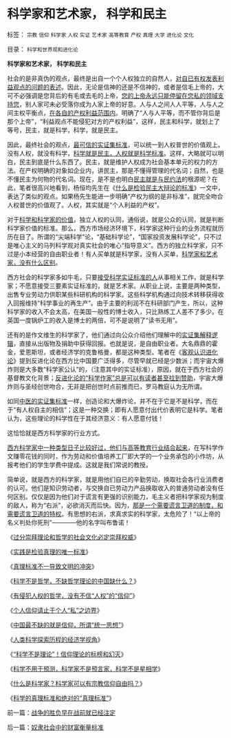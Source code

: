 # 科学家和艺术家，&nbsp;科学和民主

标签： `宗教` `信仰` `科学家` `人权` `实证` `艺术家` `高等教育` `产权` `真理` `大学` `进化论` `文化` 

目录： `科学和世界观和进化论`

**科学家和艺术家， 科学和民主**

社会的是非真伪的观点，最终是出自一个个人权独立的自然人，[对自已有权发表利益观点的问题的表述](../../../2009/3/24/大学无书！每个人都有个人利益观点发言权.md)。因此，无论是信神的还是不信神的，或者是信毛上帝的，大可不必强调是您背后的有毛或去毛的上帝，[您的上帝永远只能停留在您私的领域支持您](../../../2009/11/27/个人信仰请止于个人“私”之边界.md)，别人家可未必受落你成为人家上帝的好意。人与人之间人人平等，人与人之间主权平衡点，[在各自的产权利益范围内](../../../2009/11/1/产权和财产权，使用权和所有权，不能分离.md)。明确了“人与人平等，而不管你背后是那个上帝”，“利益观点不能侵犯对方的产权利益”，这样，民主和科学，就划上了等号，民主，就是科学，科学，就是民主。

因此，最终社会的观点，[最可信的实证集标准](../../../2009/12/4/科学的真理标准和绝对的“真理标准”.md)，可以统一到人权普世的价值观上。没有人权，就没有科学，[科学就是民主，人权就是科学标准](http://blog.sina.com.cn/s/blog_5563a64d0100c3aq.html)。这样，大略就可以明白，民主到底是什么东西了。民主，就是维护人权成为社会基本单元的权力的方法。在产权明确的对象如企业内，讲民主，那是不懂得管理的代名词；自然，也是不懂民主为何物的代名词。现在，是不是也明白[民主就是与民约法](../../../2007/9/30/民主就是与民约法；法律并不是道德的上层建筑.md)的根源呢？在此，笔者很高兴地看到，杨恒均先生在《[什么是检验民主大辩论的标准](http://blog.sina.com.cn/s/blog_48c00fbb0100gvab.html)》一文中，表达了类似的观点。如果杨先生能进一步明确“产权为纲的是非标准”，就完全吻合人权普世的价值观了。人权，其实就是“个人利益的产权”。

对于[科学和科学家的价值](../../../2009/12/2/什么是科学家？科学家可以有宗教信仰自由吗？.md)，独立人权的认同，通俗说，就是公众的认同，就是判断科学家价值的标准。那么，西方市场经济环境下，科学家这种行业的业务流程就历历在目了。所谓的“尖端科学”论，“基础科学论”，“国家投资发展科学论”，只不过是唯心主义的马列科学观对真实社会的唯心“指导意义”。西方的独立科学家，只不过是小本经营的自由职业者！有人买单就是科学家，没有人买单，[科学家和艺术家，没有什么区别](../../../2009/11/26/自愿交换是市场价值的唯一标准，和讲科学的艺术品.md)。

西方社会的科学家多如牛毛，只要[接受科学实证标准的人](../../../2009/6/19/科学实证性排斥任何哲学诡辩.md)从事相关工作，就是科学家；不愿意接受三要素实证标准的，就是艺术家。从职业上说，主要是两种类型，出售专业劳动力供职某些科研机构的科学家。这些科学机构通过向技术转移获得收入回报维持“科学事业的再生产”。由于主要的利润不在科研部门产生，所以，这种科学家的收入不会太高，在美国一般性的博士收入，只比熟练工人差不了多少。在英国一度锅炉工的收入是博士的两倍，可不是说明了“读书无用”。

还有的是作文维生的科学家了，他们通过向公众介绍他们理解中的[实证集解释逻辑](../../../2009/6/18/科学是实证集；为什么诺贝尔不喜欢中国传统文化.md)，直接从出版物及捐助中获得回报。也就是说，是自由职业者。大名鼎鼎的霍金，爱恩斯坦，或者经济学的克鲁格曼，都是这种类型。笔者在《[客观认识进化论](../../../2009/2/10/理直气壮做好人，快快乐乐赚大钱.md)》提到反进化论在西方比中国要广泛得多，尽管早就已经是少数派；而宇宙大爆炸则是大多数“科学家公认”的，（注意其中的实证标准），原因，就在于西方社会的基督教文化背景；[反进化论的“科学作家”总是可以有读者甚至拉到赞助](../../../2009/10/28/人权和宗教信仰自由和播道和启蒙.md)，宇宙大爆炸则与圣经创世吻合，无非是把创世时点前推而已，罗马教庭认为无所谓。

如同[中医的实证集标准](../../../2009/5/13/中医是理论，西医是检查标准；.md)一样，创造论和大爆炸论，并不在于它是不是科学，而在于“有人权自主的相信”；这是一种交换；即有人愿意付出代价表明它是科学。笔者认为，这些理论的科学性在于其经济意义：有人愿意付钱！

这恰恰就是西方科学家的行业方式。

[西方科学家中一种类型日子比较好过，他们与高等教育行业结合起来](../../../2009/12/2/什么是科学家？科学家可以有宗教信仰自由吗？.md)，在写科学作文赚零花钱的同时，作为劳动和价值培养工厂即大学的一个业务承包的小作坊，从报考他们的学生学费中提成。这就是我们常说的教授。

简单说，就是西方的科学家，就是用他们自已的辛勤劳动，换取社会各行业消费者的认可。他们是知识劳动者，与交换自已劳动力产品换取收入的普通劳动者没有任何区别。仅仅是因为他们对于谎言有更强的识别能力，毛主义者把科学家视为制度的敌人，称为“右派”，必欲消灭而后快。因为，[那是一个需要谎言卫道的制度，和需要谎言卫道的特权](../../../2009/10/20/西方经济学的科学性和马列主义.md)。有思想的右派，求真求实的科学家，太危险了！“以上帝的名义判处你死刑”————他的名字叫布鲁诺！

《[过分崇拜理论和哲学的社会文化必定崇拜权威](../../../2009/7/29/过分崇拜理论和哲学的社会文化必定崇拜权威.md)》

《[实践是检验真理的唯一标准](../../../2009/11/25/实践是检验哲学的唯一标准.md)》

《[真理标准不一导致文明的冲突](../../../2009/11/26/真理标准不一导致文明的冲突.md)》

《[科学不是哲学，不缺哲学理论的中国缺什么？](../../../2009/11/27/科学不是哲学，不缺哲学理论的中国缺什么？.md)》

《[有侵犯人权的哲学，没有不信“人权”的“信仰”](../../../2009/11/27/有侵犯人权的哲学，没有不信“人权”的“信仰”.md)》

《[个人信仰请止于个人“私”之边界](../../../2009/11/27/个人信仰请止于个人“私”之边界.md)》

《[中国最不缺的就是信仰，所谓“统一思想”](../../../2009/11/27/中国最不缺的就是信仰，所谓“统一思想”.md)》

《[人类科学探索历程的经济学视角](../../../2009/11/28/人类科学探索历程的经济学视角.md)》

《[“科学不是理论”！信仰理论的标榜和幻灭](../../../2009/11/29/“科学不是理论”！信仰理论的标榜和幻灭.md)》

《[科学不用于预测，科学家不是预言家，科学不是星相学](../../../2009/12/2/科学不用于预测，科学家不是预言家，科学不是星相学.md)》

《[什么是科学家？科学家可以有宗教信仰自由吗？](../../../2009/12/2/什么是科学家？科学家可以有宗教信仰自由吗？.md)》

《[科学的真理标准和绝对的“真理标准”](../../../2009/12/4/科学的真理标准和绝对的“真理标准”.md)》

前一篇：[战争的胜负早在战前就已经注定](../../../2009/12/7/战争的胜负早在战前就已经注定.md)

后一篇：[奴隶社会中的财富衡量标准](../../../2009/12/8/奴隶社会中的财富衡量标准.md)